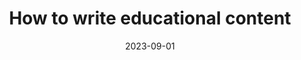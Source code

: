 ---
title: How to write educational content
date: 2023-09-01
description: 
link: https://styleguide.mailchimp.com/writing-educational-content/
pricing: 
tags: 
- Help content
- Tips
categories: 
- Content
---